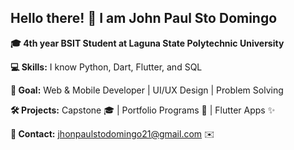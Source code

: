 ## Hello there! 👋 I am John Paul Sto Domingo

**🎓 4th year BSIT Student at Laguna State Polytechnic University**  

**💻 Skills:** I know Python, Dart, Flutter, and SQL

**🎯 Goal:** Web & Mobile Developer | UI/UX Design | Problem Solving  

**🛠️ Projects:** Capstone 🎓 | Portfolio Programs 📂 | Flutter Apps ✨  

**📧 Contact:** jhonpaulstodomingo21@gmail.com ✉️

